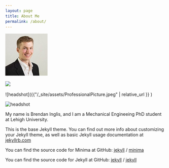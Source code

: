 ```yaml
---
layout: page
title: About Me
permalink: /about/
---
```


![Headshot](/_site/assets/ProfessionalPicture.jpeg)

<img src="http://bji219.github.io/_site/assets/ProfessionalPicture.jpeg" >  

![headshot]({{"/_site/assets/ProfessionalPicture.jpeg" | relative_url }} )

![headshot](https://github.com/bji219/bji219.github.io/_site/assets/ProfessionalPicture.jpeg)

My name is Brendan Inglis, and I am a Mechanical Engineeing PhD student at Lehigh University.

This is the base Jekyll theme. You can find out more info about customizing your Jekyll theme, as well as basic Jekyll usage documentation at [jekyllrb.com](https://jekyllrb.com/)

You can find the source code for Minima at GitHub:
[jekyll][jekyll-organization] /
[minima](https://github.com/jekyll/minima)

You can find the source code for Jekyll at GitHub:
[jekyll][jekyll-organization] /
[jekyll](https://github.com/jekyll/jekyll)


[jekyll-organization]: https://github.com/jekyll
